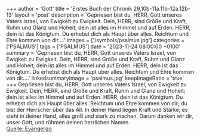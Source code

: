 +++
author = 'Gott'
title = 'Erstes Buch der Chronik 29,10b-11a.11b-12a.12b-13'
layout = 'post'
description = 'Gepriesen bist du, HERR, Gott unseres Vaters Israel, von Ewigkeit zu Ewigkeit. Dein, HERR, sind Größe und Kraft, Ruhm und Glanz und Hoheit; dein ist alles im Himmel und auf Erden.  HERR, dein ist das Königtum. Du erhebst dich als Haupt über alles. Reichtum und Ehre kommen von dir....'
images = ['/symbols/psalmus.jpg']
categories = ['PSALMUS']
tags = ['PSALMUS']
date = '2023-11-24 08:00:00 +0100'
summary = 'Gepriesen bist du, HERR, Gott unseres Vaters Israel, von Ewigkeit zu Ewigkeit. Dein, HERR, sind Größe und Kraft, Ruhm und Glanz und Hoheit; dein ist alles im Himmel und auf Erden.  HERR, dein ist das Königtum. Du erhebst dich als Haupt über alles. Reichtum und Ehre kommen von dir....'
linkedsummaryImage = 'psalmus.jpg'
keepImageRatio = 'true'
+++
Gepriesen bist du, HERR, Gott unseres Vaters Israel, von Ewigkeit zu Ewigkeit.
Dein, HERR, sind Größe und Kraft, Ruhm und Glanz und Hoheit; dein ist alles im Himmel und auf Erden. 
HERR, dein ist das Königtum. Du erhebst dich als Haupt über alles.
Reichtum und Ehre kommen von dir; du bist der Herrscher über das All.<!--more--> 
In deiner Hand liegen Kraft und Stärke; es steht in deiner Hand, alles groß und stark zu machen.
Darum danken wir dir, unser Gott, und rühmen deinen herrlichen Namen.<br> [Quelle: Evangelizo](https://evangeliumtagfuertag.org/DE/gospel)